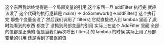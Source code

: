 这个东西我始终觉得是一个局部变量的引用,这个东西一旦 addFilter 执行完 就应该没了
这个代码的执行逻辑是 main() -> doSomework()->addFilter() 这个执行完 那些个变量全没了
然后我们调用了 filters[1]() 它就直接进入到 lambda 里面了,此时能看到的东西 都变了 没抓到局部变量的引用
实际上在这个 AddFilter 里面 全部的值都是正确的 但是当我们再次呼出 filters[1]() 的 lambda 的时候 实际上用了局部变量的引用 还是得到了错误的值